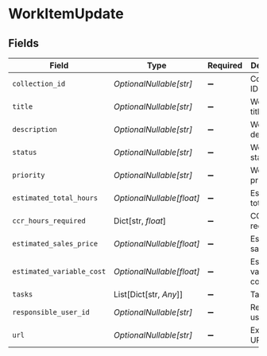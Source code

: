 # WorkItemUpdate


## Fields

| Field                     | Type                      | Required                  | Description               |
| ------------------------- | ------------------------- | ------------------------- | ------------------------- |
| `collection_id`           | *OptionalNullable[str]*   | :heavy_minus_sign:        | Collection ID             |
| `title`                   | *OptionalNullable[str]*   | :heavy_minus_sign:        | Work item title           |
| `description`             | *OptionalNullable[str]*   | :heavy_minus_sign:        | Work item description     |
| `status`                  | *OptionalNullable[str]*   | :heavy_minus_sign:        | Work item status          |
| `priority`                | *OptionalNullable[str]*   | :heavy_minus_sign:        | Work item priority        |
| `estimated_total_hours`   | *OptionalNullable[float]* | :heavy_minus_sign:        | Estimated total hours     |
| `ccr_hours_required`      | Dict[str, *float*]        | :heavy_minus_sign:        | CCR hours required        |
| `estimated_sales_price`   | *OptionalNullable[float]* | :heavy_minus_sign:        | Estimated sales price     |
| `estimated_variable_cost` | *OptionalNullable[float]* | :heavy_minus_sign:        | Estimated variable cost   |
| `tasks`                   | List[Dict[str, *Any*]]    | :heavy_minus_sign:        | Tasks list                |
| `responsible_user_id`     | *OptionalNullable[str]*   | :heavy_minus_sign:        | Responsible user ID       |
| `url`                     | *OptionalNullable[str]*   | :heavy_minus_sign:        | External URL              |